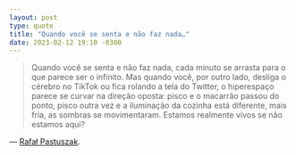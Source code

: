 ```yaml
---
layout: post
type: quote
title: "Quando você se senta e não faz nada…"
date: 2023-02-12 19:10 -0300
---
```

>Quando você se senta e não faz nada, cada minuto se arrasta para o que parece ser o infinito. Mas quando você, por outro lado, desliga o cérebro no TikTok ou fica rolando a tela do Twitter, o hiperespaço parece se curvar na direção oposta: pisco e o macarrão passou do ponto, pisco outra vez e a iluminação da cozinha está diferente, mais fria, as sombras se movimentaram. Estamos realmente vivos se não estamos aqui?

— [Rafał Pastuszak](https://sonnet.io/posts/sit/).
